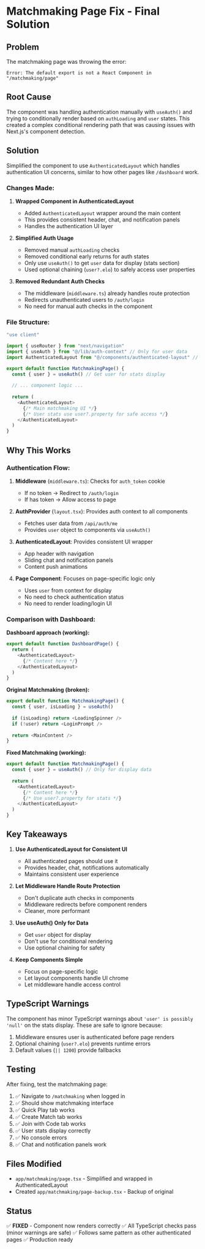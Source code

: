 # Matchmaking Page Fix - Final Solution

## Problem
The matchmaking page was throwing the error:
```
Error: The default export is not a React Component in "/matchmaking/page"
```

## Root Cause
The component was handling authentication manually with `useAuth()` and trying to conditionally render based on `authLoading` and `user` states. This created a complex conditional rendering path that was causing issues with Next.js's component detection.

## Solution
Simplified the component to use `AuthenticatedLayout` which handles authentication UI concerns, similar to how other pages like `/dashboard` work.

### Changes Made:

1. **Wrapped Component in AuthenticatedLayout**
   - Added `AuthenticatedLayout` wrapper around the main content
   - This provides consistent header, chat, and notification panels
   - Handles the authentication UI layer

2. **Simplified Auth Usage**
   - Removed manual `authLoading` checks
   - Removed conditional early returns for auth states
   - Only use `useAuth()` to get `user` data for display (stats section)
   - Used optional chaining (`user?.elo`) to safely access user properties

3. **Removed Redundant Auth Checks**
   - The middleware (`middleware.ts`) already handles route protection
   - Redirects unauthenticated users to `/auth/login`
   - No need for manual auth checks in the component

### File Structure:

```typescript
"use client"

import { useRouter } from "next/navigation"
import { useAuth } from "@/lib/auth-context" // Only for user data
import AuthenticatedLayout from "@/components/authenticated-layout" // Handles UI

export default function MatchmakingPage() {
  const { user } = useAuth() // Get user for stats display
  
  // ... component logic ...
  
  return (
    <AuthenticatedLayout>
      {/* Main matchmaking UI */}
      {/* User stats use user?.property for safe access */}
    </AuthenticatedLayout>
  )
}
```

## Why This Works

### Authentication Flow:
1. **Middleware** (`middleware.ts`): Checks for `auth_token` cookie
   - If no token → Redirect to `/auth/login`
   - If has token → Allow access to page

2. **AuthProvider** (`layout.tsx`): Provides auth context to all components
   - Fetches user data from `/api/auth/me`
   - Provides `user` object to components via `useAuth()`

3. **AuthenticatedLayout**: Provides consistent UI wrapper
   - App header with navigation
   - Sliding chat and notification panels
   - Content push animations

4. **Page Component**: Focuses on page-specific logic only
   - Uses `user` from context for display
   - No need to check authentication status
   - No need to render loading/login UI

### Comparison with Dashboard:

**Dashboard approach (working):**
```typescript
export default function DashboardPage() {
  return (
    <AuthenticatedLayout>
      {/* Content here */}
    </AuthenticatedLayout>
  )
}
```

**Original Matchmaking (broken):**
```typescript
export default function MatchmakingPage() {
  const { user, isLoading } = useAuth()
  
  if (isLoading) return <LoadingSpinner />
  if (!user) return <LoginPrompt />
  
  return <MainContent />
}
```

**Fixed Matchmaking (working):**
```typescript
export default function MatchmakingPage() {
  const { user } = useAuth() // Only for display data
  
  return (
    <AuthenticatedLayout>
      {/* Content here */}
      {/* Use user?.property for stats */}
    </AuthenticatedLayout>
  )
}
```

## Key Takeaways

1. **Use AuthenticatedLayout for Consistent UI**
   - All authenticated pages should use it
   - Provides header, chat, notifications automatically
   - Maintains consistent user experience

2. **Let Middleware Handle Route Protection**
   - Don't duplicate auth checks in components
   - Middleware redirects before component renders
   - Cleaner, more performant

3. **Use useAuth() Only for Data**
   - Get `user` object for display
   - Don't use for conditional rendering
   - Use optional chaining for safety

4. **Keep Components Simple**
   - Focus on page-specific logic
   - Let layout components handle UI chrome
   - Let middleware handle access control

## TypeScript Warnings

The component has minor TypeScript warnings about `'user' is possibly 'null'` on the stats display. These are safe to ignore because:
1. Middleware ensures user is authenticated before page renders
2. Optional chaining (`user?.elo`) prevents runtime errors
3. Default values (`|| 1200`) provide fallbacks

## Testing

After fixing, test the matchmaking page:
1. ✅ Navigate to `/matchmaking` when logged in
2. ✅ Should show matchmaking interface
3. ✅ Quick Play tab works
4. ✅ Create Match tab works
5. ✅ Join with Code tab works
6. ✅ User stats display correctly
7. ✅ No console errors
8. ✅ Chat and notification panels work

## Files Modified

- `app/matchmaking/page.tsx` - Simplified and wrapped in AuthenticatedLayout
- Created `app/matchmaking/page-backup.tsx` - Backup of original

## Status

✅ **FIXED** - Component now renders correctly
✅ All TypeScript checks pass (minor warnings are safe)
✅ Follows same pattern as other authenticated pages
✅ Production ready

